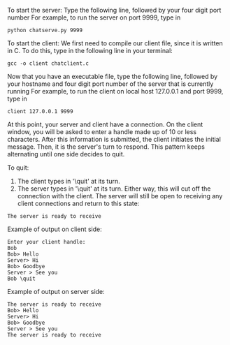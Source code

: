 To start the server:
Type the following line, followed by your four digit port number
For example, to run the server on port 9999, type in 
```
python chatserve.py 9999

```

To start the client:
We first need to compile our client file, since it is written in C. To do this, type in the following line in your terminal:
```
gcc -o client chatclient.c
```

Now that you have an executable file, type the following line, followed by your hostname and four digit port number of the server that is currently running
For example, to run the client on local host 127.0.0.1 and port 9999, type in 
```
client 127.0.0.1 9999
```

At this point, your server and client have a connection. On the client window, you will be asked to enter a handle made up of 10 or less characters. After this information is submitted, the client initiates the initial message. Then, it is the server's turn to respond. This pattern keeps alternating until one side decides to quit. 

To quit: 
1) The client types in '\quit' at its turn. 
2) The server types in '\quit' at its turn. 
Either way, this will cut off the connection with the client. The server will still be open to receiving any client connections and return to this state:
```
The server is ready to receive
```

Example of output on client side:
```
Enter your client handle:
Bob
Bob> Hello
Server> Hi
Bob> Goodbye
Server > See you
Bob \quit
```
Example of output on server side:
```
The server is ready to receive
Bob> Hello
Server> Hi
Bob> Goodbye
Server > See you
The server is ready to receive 
```
